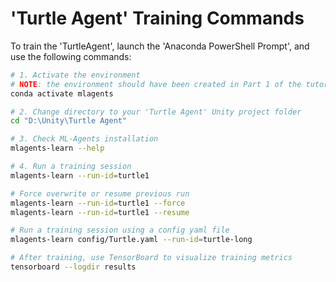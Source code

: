# 'Turtle Agent' Training Commands

To train the 'TurtleAgent', launch the 'Anaconda PowerShell Prompt', and use the following commands:

```bash
# 1. Activate the environment
# NOTE: the environment should have been created in Part 1 of the tutorial series.
conda activate mlagents

# 2. Change directory to your 'Turtle Agent' Unity project folder
cd "D:\Unity\Turtle Agent"

# 3. Check ML-Agents installation
mlagents-learn --help

# 4. Run a training session
mlagents-learn --run-id=turtle1

# Force overwrite or resume previous run
mlagents-learn --run-id=turtle1 --force
mlagents-learn --run-id=turtle1 --resume

# Run a training session using a config yaml file
mlagents-learn config/Turtle.yaml --run-id=turtle-long

# After training, use TensorBoard to visualize training metrics
tensorboard --logdir results
```
